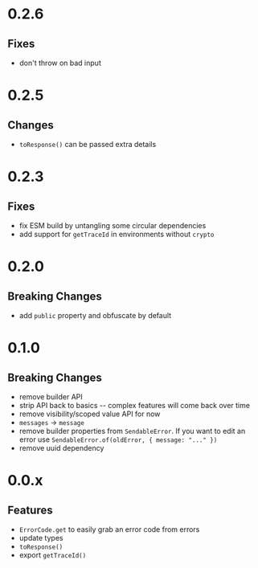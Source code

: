 # 0.2.6

## Fixes

- don't throw on bad input

# 0.2.5

## Changes

- `toResponse()` can be passed extra details

# 0.2.3

## Fixes

- fix ESM build by untangling some circular dependencies
- add support for `getTraceId` in environments without `crypto`

# 0.2.0

## Breaking Changes

- add `public` property and obfuscate by default

# 0.1.0

## Breaking Changes

- remove builder API
- strip API back to basics -- complex features will come back over time
- remove visibility/scoped value API for now
- `messages` -> `message`
- remove builder properties from `SendableError`. If you want to edit an error use `SendableError.of(oldError, { message: "..." })`
- remove uuid dependency

# 0.0.x

## Features

- `ErrorCode.get` to easily grab an error code from errors
- update types
- `toResponse()`
- export `getTraceId()`
